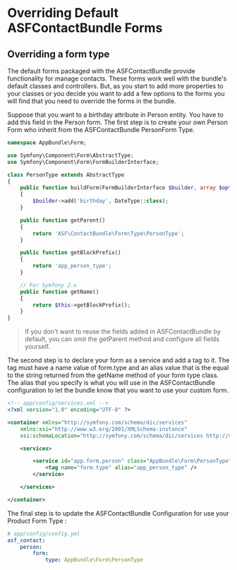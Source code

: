 # Overriding Default ASFContactBundle Forms

## Overriding a form type

The default forms packaged with the ASFContactBundle provide functionality for manage contacts. These forms work well with the bundle's default classes and controllers. But, as you start to add more properties to your classes or you decide you want to add a few options to the forms you will find that you need to override the forms in the bundle.

Suppose that you want to a birthday attribute in Person entity. You have to add this field in the Person form. The first step is to create your own Person Form who inherit from the ASFContactBundle PersonForm Type. 

```php
namespace AppBundle\Form;

use Symfony\Component\Form\AbstractType;
use Symfony\Component\Form\FormBuilderInterface;

class PersonType extends AbstractType
{
    public function buildForm(FormBuilderInterface $builder, array $options)
    {
        $builder->add('birthday', DateType::class);
    }

    public function getParent()
    {
        return 'ASF\ContactBundle\Form\Type\PersonType';
    }

    public function getBlockPrefix()
    {
        return 'app_person_type';
    }

    // For Symfony 2.x
    public function getName()
    {
        return $this->getBlockPrefix();
    }
}
```

> If you don't want to reuse the fields added in ASFContactBundle by default, you can omit the getParent method and configure all fields yourself.

The second step is to declare your form as a service and add a tag to it. The tag must have a name value of form.type and an alias value that is the equal to the string returned from the getName method of your form type class. The alias that you specify is what you will use in the ASFContactBundle configuration to let the bundle know that you want to use your custom form.

```xml
<!-- app/config/services.xml -->
<?xml version="1.0" encoding="UTF-8" ?>

<container xmlns="http://symfony.com/schema/dic/services"
    xmlns:xsi="http://www.w3.org/2001/XMLSchema-instance"
    xsi:schemaLocation="http://symfony.com/schema/dic/services http://symfony.com/schema/dic/services/services-1.0.xsd">

    <services>

        <service id="app.form.person" class="AppBundle\Form\PersonType">
            <tag name="form.type" alias="app_person_type" />
        </service>

    </services>

</container>
```

The final step is to update the ASFContactBundle Configuration for use your Product Form Type :

```yaml
# app/config/config.yml
asf_contact:
    person:
        form:
            type: AppBundle\Form\PersonType
```
